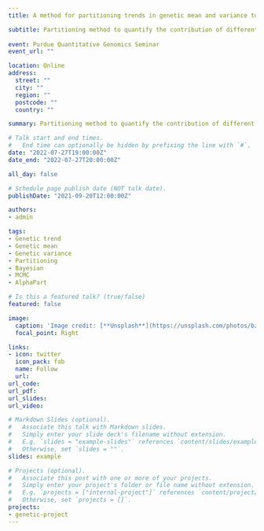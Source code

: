```yaml
---
title: A method for partitioning trends in genetic mean and variance to understand breeding practices

subtitle: Partitioning method to quantify the contribution of different groups to genetic variance
      
event: Purdue Quantitative Genomics Seminar
event_url: ""

location: Online
address:
  street: ""
  city: ""
  region: ""
  postcode: ""
  country: ""

summary: Partitioning method to quantify the contribution of different groups to genetic variance and its impact in breeding programme

# Talk start and end times.
#   End time can optionally be hidden by prefixing the line with `#`.
date: "2022-07-27T19:00:00Z"
date_end: "2022-07-27T20:00:00Z"

all_day: false

# Schedule page publish date (NOT talk date).
publishDate: "2021-09-20T12:00:00Z"

authors: 
- admin

tags:
- Genetic trend
- Genetic mean
- Genetic variance
- Partitioning
- Bayesian
- MCMC
- AlphaPart

# Is this a featured talk? (true/false)
featured: false

image:
  caption: 'Image credit: [**Unsplash**](https://unsplash.com/photos/bzdhc5b3Bxs)'
  focal_point: Right

links:
- icon: twitter
  icon_pack: fab
  name: Follow
  url:
url_code: 
url_pdf: 
url_slides: 
url_video: 

# Markdown Slides (optional).
#   Associate this talk with Markdown slides.
#   Simply enter your slide deck's filename without extension.
#   E.g. `slides = "example-slides"` references `content/slides/example-slides.md`.
#   Otherwise, set `slides = ""`.
slides: example

# Projects (optional).
#   Associate this post with one or more of your projects.
#   Simply enter your project's folder or file name without extension.
#   E.g. `projects = ["internal-project"]` references `content/project/deep-learning/index.md`.
#   Otherwise, set `projects = []`.
projects:
- genetic-project
---
```

